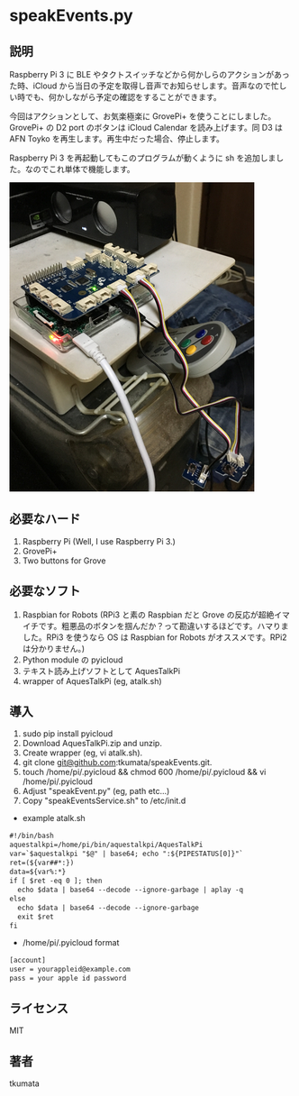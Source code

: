 # speakEvents.py


## 説明
Raspberry Pi 3 に BLE やタクトスイッチなどから何かしらのアクションがあった時、iCloud から当日の予定を取得し音声でお知らせします。音声なので忙しい時でも、何かしながら予定の確認をすることができます。

今回はアクションとして、お気楽極楽に GrovePi+ を使うことにしました。GrovePi+ の D2 port のボタンは iCloud Calendar を読み上げます。同 D3 は AFN Toyko を再生します。再生中だった場合、停止します。

Raspberry Pi 3 を再起動してもこのプログラムが動くように sh を追加しました。なのでこれ単体で機能します。

![the thing](images/IMG_0047.png)


## 必要なハード
1. Raspberry Pi (Well, I use Raspberry Pi 3.)
2. GrovePi+
3. Two buttons for Grove


## 必要なソフト
1. Raspbian for Robots (RPi3 と素の Raspbian だと Grove の反応が超絶イマイチです。粗悪品のボタンを掴んだか？って勘違いするほどです。ハマりました。RPi3 を使うなら OS は Raspbian for Robots がオススメです。RPi2 は分かりません。)
2. Python module の pyicloud
3. テキスト読み上げソフトとして AquesTalkPi
4. wrapper of AquesTalkPi (eg, atalk.sh)


## 導入
1. sudo pip install pyicloud
2. Download AquesTalkPi.zip and unzip.
3. Create wrapper (eg, vi atalk.sh).
4. git clone git@github.com:tkumata/speakEvents.git.
5. touch /home/pi/.pyicloud && chmod 600 /home/pi/.pyicloud && vi /home/pi/.pyicloud
6. Adjust "speakEvent.py" (eg, path etc...)
7. Copy "speakEventsService.sh" to /etc/init.d


- example atalk.sh

```
#!/bin/bash
aquestalkpi=/home/pi/bin/aquestalkpi/AquesTalkPi
var=`$aquestalkpi "$@" | base64; echo ":${PIPESTATUS[0]}"`
ret=(${var##*:})
data=${var%:*}
if [ $ret -eq 0 ]; then
  echo $data | base64 --decode --ignore-garbage | aplay -q
else
  echo $data | base64 --decode --ignore-garbage
  exit $ret
fi
```


- /home/pi/.pyicloud format

```
[account]
user = yourappleid@example.com
pass = your apple id password
```


## ライセンス
MIT


## 著者
tkumata

